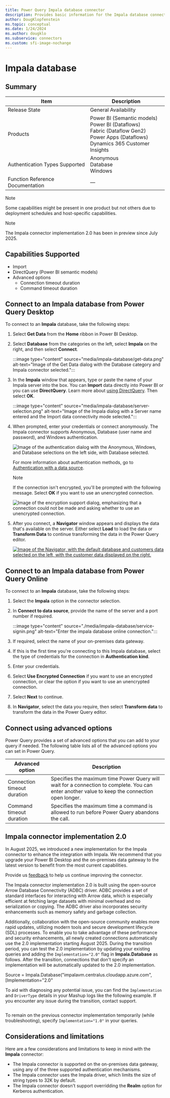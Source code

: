 ```yaml
---
title: Power Query Impala database connector
description: Provides basic information for the Impala database connector, along with how to connect to your Impala data.
author: DougKlopfenstein
ms.topic: conceptual
ms.date: 1/24/2024
ms.author: dougklo
ms.subservice: connectors
ms.custom: sfi-image-nochange
---
```


# Impala database

## Summary

| Item | Description |
| ---- | ----------- |
| Release State | General Availability |
| Products | Power BI (Semantic models)<br/>Power BI (Dataflows)<br/>Fabric (Dataflow Gen2)<br/>Power Apps (Dataflows)<br/>Dynamics 365 Customer Insights |
| Authentication Types Supported | Anonymous<br/>Database<br/>Windows |
| Function Reference Documentation | &mdash; |

> [!NOTE]
> Some capabilities might be present in one product but not others due to deployment schedules and host-specific capabilities.

> [!NOTE]
> The Impala connector implementation 2.0 has been in preview since July 2025.  

## Capabilities Supported

* Import
* DirectQuery (Power BI semantic models)
* Advanced options
  * Connection timeout duration
  * Command timeout duration

## Connect to an Impala database from Power Query Desktop

To connect to an **Impala** database, take the following steps:

1. Select **Get Data** from the **Home** ribbon in Power BI Desktop.

2. Select **Database** from the categories on the left, select **Impala** on the right, and then select **Connect**.

    :::image type="content" source="media/impala-database/get-data.png" alt-text="Image of the Get Data dialog with the Database category and Impala connector selected.":::

3. In the **Impala** window that appears, type or paste the name of your Impala server into the box. You can **Import** data directly into Power BI or you can use **DirectQuery**. Learn more about [using DirectQuery](/power-bi/connect-data/desktop-use-directquery). Then select **OK**.

    :::image type="content" source="media/impala-database/server-selection.png" alt-text="Image of the Impala dialog with a Server name entered and the Import data connectivity mode selected.":::

4. When prompted, enter your credentials or connect anonymously. The Impala connector supports Anonymous, Database (user name and password), and Windows authentication.

    ![Image of the authentication dialog with the Anonymous, Windows, and Database selections on the left side, with Database selected.](media/impala-database/sign-in-screen.png)

   For more information about authentication methods, go to [Authentication with a data source](../connectorauthentication.md).

   > [!NOTE]
   >  If the connection isn't encrypted, you'll be prompted with the following message. Select **OK** if you want to use an unencrypted connection.

   ![Image of the encryption support dialog, emphasizing that a connection could not be made and asking whether to use an unencrypted connection.](media/impala-database/encryption-warning.png)

5. After you connect, a **Navigator** window appears and displays the data that's available on the server. Either select **Load** to load the data or **Transform Data** to continue transforming the data in the Power Query editor.

    [![Image of the Navigator, with the default database and customers data selected on the left, with the customer data displayed on the right.](media/impala-database/navigator.png)](media/impala-database/navigator.png#lightbox)

## Connect to an Impala database from Power Query Online

To connect to an **Impala** database, take the following steps:

1. Select the **Impala** option in the connector selection.

2. In **Connect to data source**, provide the name of the server and a port number if required.

   :::image type="content" source="./media/impala-database/service-signin.png" alt-text="Enter the impala database online connection.":::

3. If required, select the name of your on-premises data gateway.

4. If this is the first time you're connecting to this Impala database, select the type of credentials for the connection in **Authentication kind**.

5. Enter your credentials.

6. Select **Use Encrypted Connection** if you want to use an encrypted connection, or clear the option if you want to use an unencrypted connection.

7. Select **Next** to continue.

8. In **Navigator**, select the data you require, then select **Transform data** to transform the data in the Power Query editor.

## Connect using advanced options

Power Query provides a set of advanced options that you can add to your query if needed. The following table lists all of the advanced options you can set in Power Query.

| Advanced option | Description |
| --------------- | ----------- |
| Connection timeout duration | Specifies the maximum time Power Query will wait for a connection to complete. You can enter another value to keep the connection open longer.|
| Command timeout duration | Specifies the maximum time a command is allowed to run before Power Query abandons the call. |

## Impala connector implementation 2.0

In August 2025, we introduced a new implementation for the Impala connector to enhance the integration with Impala. We recommend that you upgrade your Power BI Desktop and the on-premises data gateway to the latest version to benefit from the most current capabilities. 

Provide us [feedback](https://aka.ms/ImpalaConnectorFeedback) to help us continue improving the connector. 

The Impala connector implementation 2.0 is built using the open-source Arrow Database Connectivity (ADBC) driver. ADBC provides a set of standard interfaces for interacting with Arrow data, which is especially efficient at fetching large datasets with minimal overhead and no serialization or copying. The ADBC driver also incorporates security enhancements such as memory safety and garbage collection.

Additionally, collaboration with the open-source community enables more rapid updates, utilizing modern tools and secure development lifecycle (SDL) processes. To enable you to take advantage of these performance and security enhancements, all newly created connections automatically use the 2.0 implementation starting August 2025. During the transition period, you can test the 2.0 implementation by updating your existing queries and adding the `Implementation="2.0"` flag in **Impala.Database** as follows. After the transition, connections that don't specify  an implementation will be automatically updated to the 2.0 implementation.

Source = Impala.Database("impalavm.centralus.cloudapp.azure.com", [Implementation="2.0"

To aid with diagnosing any potential issue, you can find the `Implementation` and `DriverType` details in your Mashup logs like the following example. If you encounter any issue during the transition, contact support.

```json { "Start": "2024-11-02T00:14:02.7968686Z", "Action": "Engine/Module/Impala/IO/Impala/Implementation", "ResourceKind": "Impala", "ResourcePath": "impalavm.centralus.cloudapp.azure.com", "HostProcessId": "29200", "Implementation": "2.0", "DriverType": "ADBC", "ProductVersion": "2.139.0.0 (Main)+eda56ecd858054173a4d11db9c63a6da5cf92a99", "ActivityId": "106f16b6-cfbb-4853-9f20-ed45486486d2", "Process": "Microsoft.Mashup.Container.NetFX45", "Pid": 38560, "Tid": 1, "Duration": "00:00:00.0000291" }
```
To remain on the previous connector implementation temporarily (while troubleshooting), specify `Implementation="1.0"` in your queries.

## Considerations and limitations

Here are a few considerations and limitations to keep in mind with the **Impala** connector:

* The Impala connector is supported on the on-premises data gateway, using any of the three supported authentication mechanisms.
* The Impala connector uses the Impala driver, which limits the size of string types to 32K by default.
* The Impala connector doesn't support overridding the **Realm** option for Kerberos authentication.
